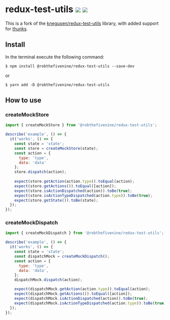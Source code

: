 # redux-test-utils [![](https://github.com/RobTheFiveNine/redux-test-utils/actions/workflows/test.yml/badge.svg?branch=stable)](https://github.com/RobTheFiveNine/redux-test-utils/actions/workflows/test.yml) [![](https://coveralls.io/repos/github/RobTheFiveNine/redux-test-utils/badge.svg?branch=stable)](https://coveralls.io/github/RobTheFiveNine/redux-test-utils?branch=stable)

This is a fork of the [knegusen/redux-test-utils](https://github.com/knegusen/redux-test-utils) library, with added support for [thunks](https://github.com/reduxjs/redux-thunk).


## Install

In the terminal execute the following command:

```
$ npm install @robthefivenine/redux-test-utils --save-dev
```

or

```
$ yarn add -D @robthefivenine/redux-test-utils
```

## How to use

### createMockStore

```js
import { createMockStore } from '@robthefivenine/redux-test-utils';

describe('example', () => {
  it('works', () => {
    const state = 'state';
    const store = createMockStore(state);
    const action = {
      type: 'type',
      data: 'data'
    };
    store.dispatch(action);
    
    expect(store.getAction(action.type)).toEqual(action);
    expect(store.getActions()).toEqual([action]);
    expect(store.isActionDispatched(action)).toBe(true);
    expect(store.isActionTypeDispatched(action.type)).toBe(true);
    expect(store.getState()).toBe(state);
  });
});
```

### createMockDispatch

```js
import { createMockDispatch } from '@robthefivenine/redux-test-utils';

describe('example', () => {
  it('works', () => {
    const state = 'state';
    const dispatchMock = createMockDispatch();
    const action = {
      type: 'type',
      data: 'data',
    };
    dispatchMock.dispatch(action);

    expect(dispatchMock.getAction(action.type)).toEqual(action);
    expect(dispatchMock.getActions()).toEqual([action]);
    expect(dispatchMock.isActionDispatched(action)).toBe(true);
    expect(dispatchMock.isActionTypeDispatched(action.type)).toBe(true);
  });
});
```